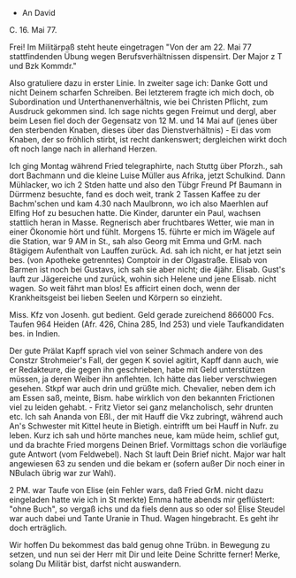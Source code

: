 + An David

 C. 16. Mai 77.

Frei! Im Militärpaß steht heute eingetragen "Von der am 22. Mai 77 stattfindenden Übung wegen Berufsverhältnissen dispensirt. Der Major z T und Bzk Kommdr."

Also gratuliere dazu in erster Linie. In zweiter sage ich: Danke Gott und nicht Deinem scharfen Schreiben. Bei letzterem fragte ich mich doch, ob Subordination und Unterthanenverhältnis, wie bei Christen Pflicht, zum Ausdruck gekommen sind. Ich sage nichts gegen Freimut und dergl, aber beim Lesen fiel doch der Gegensatz von 12 M. und 14 Mai auf (jenes über den sterbenden Knaben, dieses über das Dienstverhältnis) - Ei das vom Knaben, der so fröhlich stirbt, ist recht dankenswert; dergleichen wirkt doch oft noch lange nach in allerhand Herzen.

Ich ging Montag während Fried telegraphirte, nach Stuttg über Pforzh., sah dort Bachmann und die kleine Luise Müller aus Afrika, jetzt Schulkind. Dann Mühlacker, wo ich 2 Stden hatte und also den Tübgr Freund Pf Baumann in Dürrmenz besuchte, fand es doch weit, trank 2 Tassen Kaffee zu der Bachm'schen und kam 4.30 nach Maulbronn, wo ich also Maerhlen auf Elfing Hof zu besuchen hatte. Die Kinder, darunter ein Paul, wachsen stattlich heran in Masse. Regnerisch aber fruchtbares Wetter, wie man in einer Ökonomie hört und fühlt. Morgens 15. führte er mich im Wägele auf die Station, war 9 AM in St., sah also Georg mit Emma und GrM. nach 8tägigem Aufenthalt von Lauffen zurück. Ad. sah ich nicht, er hat jetzt sein bes. (von Apotheke getrenntes) Comptoir in der Olgastraße. Elisab von Barmen ist noch bei Gustavs, ich sah sie aber nicht; die 4jähr. Elisab. Gust's lauft zur Jägereiche und zurück, wohin sich Helene und jene Elisab. nicht wagen. So weit fährt man blos! Es afficirt einen doch, wenn der Krankheitsgeist bei lieben Seelen und Körpern so einzieht.

Miss. Kfz von Josenh. gut bedient. Geld gerade zureichend 866000 Fcs. Taufen 964 Heiden (Afr. 426, China 285, Ind 253) und viele Taufkandidaten bes. in Indien.

Der gute Prälat Kapff sprach viel von seiner Schmach andere von des Constzr Strohmeier's Fall, der gegen K soviel agitirt, Kapff dann auch, wie er Redakteure, die gegen ihn geschrieben, habe mit Geld unterstützen müssen, ja deren Weiber ihn anflehten. Ich hätte das lieber verschwiegen gesehen. Stkpf war auch drin und grüßte mich. Chevalier, neben dem ich am Essen saß, meinte, Bism. habe wirklich von den bekannten Frictionen viel zu leiden gehabt. - Fritz Vietor sei ganz melancholisch, sehr drunten etc. 
Ich sah Ananda von Eßl., der mit Hauff die Vkz zubringt, während auch An's Schwester mit Kittel heute in Bietigh. eintrifft um bei Hauff in Nufr. zu leben. Kurz ich sah und hörte manches neue, kam müde heim, schlief gut, und da brachte Fried morgens Deinen Brief. Vormittags schon die vorläufige gute Antwort (vom Feldwebel). Nach St lauft Dein Brief nicht. Major war halt angewiesen 63 zu senden und die bekam er (sofern außer Dir noch einer in NBulach übrig war zur Wahl).

2 PM. war Taufe von Elise (ein Fehler wars, daß Fried GrM. nicht dazu eingeladen hatte wie ich in St merkte) Emma hatte abends mir geflüstert: "ohne Buch", so vergaß ichs und da fiels denn aus so oder so! Elise Steudel war auch dabei und Tante Uranie in Thud. Wagen hingebracht. Es geht ihr doch erträglich.

Wir hoffen Du bekommest das bald genug ohne Trübn. in Bewegung zu setzen, und nun sei der Herr mit Dir und leite Deine Schritte ferner! Merke, solang Du Militär bist, darfst nicht auswandern.
